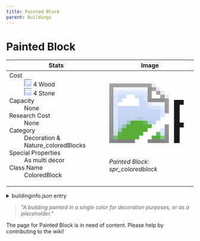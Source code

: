 ```yaml
---
title: Painted Block
parent: Buildings
---
```

# Painted Block

[//]: # (Pre-generated content)
<table><thead><tr><th>Stats</th><th>Image</th></tr></thead><tbody><tr><td><dl><dt>Cost</dt><dd><div class="resource-icon"><img style="object-position: -637px -751px;" src="https://tfe2-wiki.github.io/assets/sprites.png"></div> 4 Wood<br><div class="resource-icon"><img style="object-position: -637px -737px;" src="https://tfe2-wiki.github.io/assets/sprites.png"></div> 4 Stone</dd><dt>Capacity</dt><dd>None</dd><dt>Research Cost</dt><dd>None</dd><dt>Category</dt><dd>Decoration & Nature_coloredBlocks</dd><dt>Special Properties</dt><dd>As multi decor</dd><dt>Class Name</dt><dd>ColoredBlock</dd></dl></td><td><style>.building-image {width: 200px;height: 200px;overflow: hidden;position: relative;}.building-image img {image-rendering: pixelated;object-fit: none;transform: scale(10);transform-origin: left top;position: absolute;left: 0;top: 0;}.resource-image {width: 200px;height: 200px;overflow: hidden;position: relative;}.resource-image img {image-rendering: pixelated;object-fit: none;transform: scale(20);transform-origin: left top;position: absolute;left: 0;top: 0;}.building-icon {width: 20px;height: 20px;overflow: hidden;position: relative;display: inline-block;}.building-icon img {image-rendering: pixelated;object-fit: none;transform: scale(1);transform-origin: left top;position: absolute;left: 0;top: 0;}.resource-icon {width: 20px;height: 20px;overflow: hidden;position: relative;display: inline-block;}.resource-icon img {image-rendering: pixelated;object-fit: none;transform: scale(2);transform-origin: left top;position: absolute;left: 0;top: 0;}</style><div class="building-image"><img style="object-position: -618px -83px;" src="https://tfe2-wiki.github.io/assets/sprites.png" alt="Painted Block Back"><img style="object-position: -596px -83px;" src="https://tfe2-wiki.github.io/assets/sprites.png" alt="Painted Block"></div><i>Painted Block: spr_coloredblock</i></td></tr></tbody></table><details><summary>buildinginfo.json entry</summary>```json
	{
    "className": "ColoredBlock",
    "food": 0,
    "wood": 4,
    "stone": 4,
    "machineParts": 0,
    "knowledge": 0,
    "category": "Decoration & Nature_coloredBlocks",
    "unlockedByDefault": true,
    "specialInfo": [
        "As multi decor"
    ]
}
	```</details><blockquote><i>"A building painted in a single color for decoration purposes, or as a placeholder."</i></blockquote>

The page for Painted Block is in need of content. Please help by contributing to the wiki!

